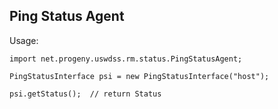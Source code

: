Ping Status Agent
-------------------
Usage:

    import net.progeny.uswdss.rm.status.PingStatusAgent;

    PingStatusInterface psi = new PingStatusInterface("host");

    psi.getStatus();  // return Status
